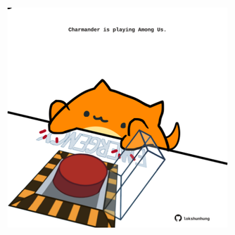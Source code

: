 <!-- built at 07/06/2025, 14:00:33 UTC -->
<p align="center">
  <img width="500" height="500" src="./ReadmeImage.svg">
</p>
